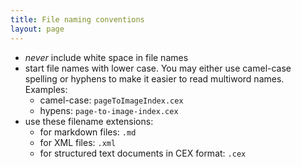 ```yaml
---
title: File naming conventions
layout: page
---
```



-  *never* include white space in file names
-  start file names with lower case.  You may either use camel-case spelling or hyphens to make it easier to read multiword names.  Examples:
    -    camel-case:  `pageToImageIndex.cex`
    -    hypens: `page-to-image-index.cex`
-  use these filename extensions:
    -   for markdown files:  `.md`
    -   for XML files:  `.xml`
    -   for structured text documents in CEX format: `.cex`
